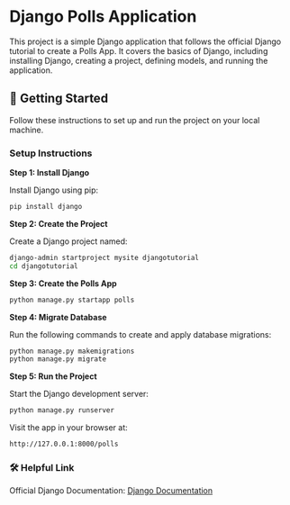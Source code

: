 # Django Polls Application

This project is a simple Django application that follows the official Django tutorial to create a Polls App. It covers the basics of Django, including installing Django, creating a project, defining models, and running the application.

## 🚀 Getting Started

Follow these instructions to set up and run the project on your local machine.

### Setup Instructions

**Step 1: Install Django**

Install Django using pip:

```bash
pip install django
```

**Step 2: Create the Project**

Create a Django project named:

```bash
django-admin startproject mysite djangotutorial
cd djangotutorial
```

**Step 3: Create the Polls App**

```bash
python manage.py startapp polls
```

**Step 4: Migrate Database**

Run the following commands to create and apply database migrations:

```bash
python manage.py makemigrations
python manage.py migrate
```
**Step 5: Run the Project**

Start the Django development server:

```bash
python manage.py runserver
```

Visit the app in your browser at:

```bash
http://127.0.0.1:8000/polls
```

### 🛠️ Helpful Link

Official Django Documentation: [Django Documentation](https://docs.djangoproject.com/en/5.1/intro/tutorial01/)
